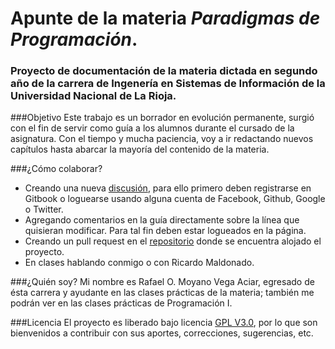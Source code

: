 Apunte de la materia *Paradigmas de Programación*.
=======
### Proyecto de documentación de la materia dictada en segundo año de la carrera de Ingenería en Sistemas de Información de la Universidad Nacional de La Rioja.

###Objetivo
Este trabajo es un borrador en evolución permanente, surgió con el fin de servir como guía a los alumnos durante el cursado de la asignatura. Con el tiempo y mucha paciencia, voy a ir redactando nuevos capítulos hasta abarcar la mayoría del contenido de la materia.

###¿Cómo colaborar?
- Creando una nueva [discusión](https://www.gitbook.com/book/rmoyano/paradigmas/discussions), para ello primero deben registrarse en Gitbook o loguearse usando alguna cuenta de Facebook, Github, Google o Twitter. 
- Agregando comentarios en la guía directamente sobre la línea que quisieran modificar. Para tal fin deben estar logueados en la página. 
- Creando un pull request en el [repositorio](https://github.com/rmoyano/paradigmas "Repositorio") donde se encuentra alojado el proyecto. 
- En clases hablando conmigo o con Ricardo Maldonado.

###¿Quién soy?
Mi nombre es Rafael O. Moyano Vega Aciar, egresado de ésta carrera y ayudante en las clases prácticas de la materia; también me podrán ver en las clases prácticas de Programación I.

###Licencia
El proyecto es liberado bajo licencia [GPL V3.0](http://www.gnu.org/licenses/gpl-3.0.html "Licencia"), por lo que son bienvenidos a contribuir con sus aportes, correcciones, sugerencias, etc.


